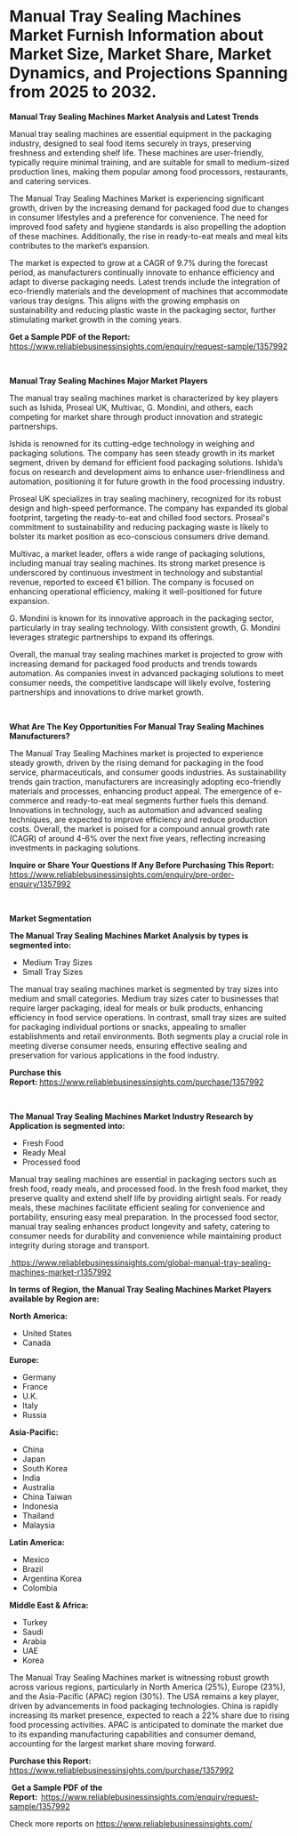 <p><h1>Manual Tray Sealing Machines Market Furnish Information about Market Size, Market Share, Market Dynamics, and Projections Spanning from 2025 to 2032.</h1></p><p><strong>Manual Tray Sealing Machines Market Analysis and Latest Trends</strong></p>
<p><p>Manual tray sealing machines are essential equipment in the packaging industry, designed to seal food items securely in trays, preserving freshness and extending shelf life. These machines are user-friendly, typically require minimal training, and are suitable for small to medium-sized production lines, making them popular among food processors, restaurants, and catering services. </p><p>The Manual Tray Sealing Machines Market is experiencing significant growth, driven by the increasing demand for packaged food due to changes in consumer lifestyles and a preference for convenience. The need for improved food safety and hygiene standards is also propelling the adoption of these machines. Additionally, the rise in ready-to-eat meals and meal kits contributes to the market’s expansion.</p><p>The market is expected to grow at a CAGR of 9.7% during the forecast period, as manufacturers continually innovate to enhance efficiency and adapt to diverse packaging needs. Latest trends include the integration of eco-friendly materials and the development of machines that accommodate various tray designs. This aligns with the growing emphasis on sustainability and reducing plastic waste in the packaging sector, further stimulating market growth in the coming years.</p></p>
<p><strong>Get a Sample PDF of the Report:&nbsp;</strong> <a href="https://www.reliablebusinessinsights.com/enquiry/request-sample/1357992?utm_campaign=2720&utm_medium=2&utm_source=Github&utm_content=ia&utm_term=24022025&utm_id=manual-tray-sealing-machines">https://www.reliablebusinessinsights.com/enquiry/request-sample/1357992</a></p>
<p>&nbsp;</p>
<p><strong>Manual Tray Sealing Machines Major Market Players</strong></p>
<p><p>The manual tray sealing machines market is characterized by key players such as Ishida, Proseal UK, Multivac, G. Mondini, and others, each competing for market share through product innovation and strategic partnerships. </p><p>Ishida is renowned for its cutting-edge technology in weighing and packaging solutions. The company has seen steady growth in its market segment, driven by demand for efficient food packaging solutions. Ishida’s focus on research and development aims to enhance user-friendliness and automation, positioning it for future growth in the food processing industry.</p><p>Proseal UK specializes in tray sealing machinery, recognized for its robust design and high-speed performance. The company has expanded its global footprint, targeting the ready-to-eat and chilled food sectors. Proseal's commitment to sustainability and reducing packaging waste is likely to bolster its market position as eco-conscious consumers drive demand.</p><p>Multivac, a market leader, offers a wide range of packaging solutions, including manual tray sealing machines. Its strong market presence is underscored by continuous investment in technology and substantial revenue, reported to exceed €1 billion. The company is focused on enhancing operational efficiency, making it well-positioned for future expansion.</p><p>G. Mondini is known for its innovative approach in the packaging sector, particularly in tray sealing technology. With consistent growth, G. Mondini leverages strategic partnerships to expand its offerings. </p><p>Overall, the manual tray sealing machines market is projected to grow with increasing demand for packaged food products and trends towards automation. As companies invest in advanced packaging solutions to meet consumer needs, the competitive landscape will likely evolve, fostering partnerships and innovations to drive market growth.</p></p>
<p>&nbsp;</p>
<p><strong>What Are The Key Opportunities For Manual Tray Sealing Machines Manufacturers?</strong></p>
<p><p>The Manual Tray Sealing Machines market is projected to experience steady growth, driven by the rising demand for packaging in the food service, pharmaceuticals, and consumer goods industries. As sustainability trends gain traction, manufacturers are increasingly adopting eco-friendly materials and processes, enhancing product appeal. The emergence of e-commerce and ready-to-eat meal segments further fuels this demand. Innovations in technology, such as automation and advanced sealing techniques, are expected to improve efficiency and reduce production costs. Overall, the market is poised for a compound annual growth rate (CAGR) of around 4-6% over the next five years, reflecting increasing investments in packaging solutions.</p></p>
<p><strong>Inquire or Share Your Questions If Any Before Purchasing This Report:</strong> <a href="https://www.reliablebusinessinsights.com/enquiry/pre-order-enquiry/1357992?utm_campaign=2720&utm_medium=2&utm_source=Github&utm_content=ia&utm_term=24022025&utm_id=manual-tray-sealing-machines">https://www.reliablebusinessinsights.com/enquiry/pre-order-enquiry/1357992</a></p>
<p>&nbsp;</p>
<p><strong>Market Segmentation</strong></p>
<p><strong>The Manual Tray Sealing Machines Market Analysis by types is segmented into:</strong></p>
<p><ul><li>Medium Tray Sizes</li><li>Small Tray Sizes</li></ul></p>
<p><p>The manual tray sealing machines market is segmented by tray sizes into medium and small categories. Medium tray sizes cater to businesses that require larger packaging, ideal for meals or bulk products, enhancing efficiency in food service operations. In contrast, small tray sizes are suited for packaging individual portions or snacks, appealing to smaller establishments and retail environments. Both segments play a crucial role in meeting diverse consumer needs, ensuring effective sealing and preservation for various applications in the food industry.</p></p>
<p><strong>Purchase this Report:&nbsp;</strong><a href="https://www.reliablebusinessinsights.com/purchase/1357992?utm_campaign=2720&utm_medium=2&utm_source=Github&utm_content=ia&utm_term=24022025&utm_id=manual-tray-sealing-machines">https://www.reliablebusinessinsights.com/purchase/1357992</a></p>
<p>&nbsp;</p>
<p><strong>The Manual Tray Sealing Machines Market Industry Research by Application is segmented into:</strong></p>
<p><ul><li>Fresh Food</li><li>Ready Meal</li><li>Processed food</li></ul></p>
<p><p>Manual tray sealing machines are essential in packaging sectors such as fresh food, ready meals, and processed food. In the fresh food market, they preserve quality and extend shelf life by providing airtight seals. For ready meals, these machines facilitate efficient sealing for convenience and portability, ensuring easy meal preparation. In the processed food sector, manual tray sealing enhances product longevity and safety, catering to consumer needs for durability and convenience while maintaining product integrity during storage and transport.</p></p>
<p><a href="https://www.reliablebusinessinsights.com/global-manual-tray-sealing-machines-market-r1357992?utm_campaign=2720&utm_medium=2&utm_source=Github&utm_content=ia&utm_term=24022025&utm_id=manual-tray-sealing-machines">&nbsp;https://www.reliablebusinessinsights.com/global-manual-tray-sealing-machines-market-r1357992</a></p>
<p><strong>In terms of Region, the Manual Tray Sealing Machines Market Players available by Region are:</strong></p>
<p>
    <p> <strong> North America: </strong>
        <ul>
            <li>United States</li>
            <li>Canada</li>
        </ul>
        </p> 
    <p> <strong> Europe: </strong>
        <ul>
            <li>Germany</li>
            <li>France</li>
            <li>U.K.</li>
            <li>Italy</li>
            <li>Russia</li>
        </ul>
        </p> 
    <p> <strong> Asia-Pacific: </strong>
        <ul>
            <li>China</li>
            <li>Japan</li>
            <li>South Korea</li>
            <li>India</li>
            <li>Australia</li>
            <li>China Taiwan</li>
            <li>Indonesia</li>
            <li>Thailand</li>
            <li>Malaysia</li>
        </ul>
        </p> 
    <p> <strong> Latin America: </strong>
        <ul>
            <li>Mexico</li>
            <li>Brazil</li>
            <li>Argentina Korea</li>
            <li>Colombia</li>
        </ul>
        </p> 
    <p> <strong> Middle East & Africa: </strong>
        <ul>
            <li>Turkey</li>
            <li>Saudi</li>
            <li>Arabia</li>
            <li>UAE</li>
            <li>Korea</li>
        </ul>
    </p>
    </p>
<p><p>The Manual Tray Sealing Machines market is witnessing robust growth across various regions, particularly in North America (25%), Europe (23%), and the Asia-Pacific (APAC) region (30%). The USA remains a key player, driven by advancements in food packaging technologies. China is rapidly increasing its market presence, expected to reach a 22% share due to rising food processing activities. APAC is anticipated to dominate the market due to its expanding manufacturing capabilities and consumer demand, accounting for the largest market share moving forward.</p></p>
<p><strong>Purchase this Report: </strong><a href="https://www.reliablebusinessinsights.com/purchase/1357992?utm_campaign=2720&utm_medium=2&utm_source=Github&utm_content=ia&utm_term=24022025&utm_id=manual-tray-sealing-machines">https://www.reliablebusinessinsights.com/purchase/1357992</a></p>
<p>&nbsp;<strong>Get a Sample PDF of the Report:&nbsp;&nbsp;</strong><a href="https://www.reliablebusinessinsights.com/enquiry/request-sample/1357992?utm_campaign=2720&utm_medium=2&utm_source=Github&utm_content=ia&utm_term=24022025&utm_id=manual-tray-sealing-machines">https://www.reliablebusinessinsights.com/enquiry/request-sample/1357992</a></p>
<p><strong></strong></p>
<p>Check more reports on <a href="https://www.reliablebusinessinsights.com/?utm_campaign=2720&utm_medium=2&utm_source=Github&utm_content=ia&utm_term=24022025&utm_id=manual-tray-sealing-machines">https://www.reliablebusinessinsights.com/</a></p>